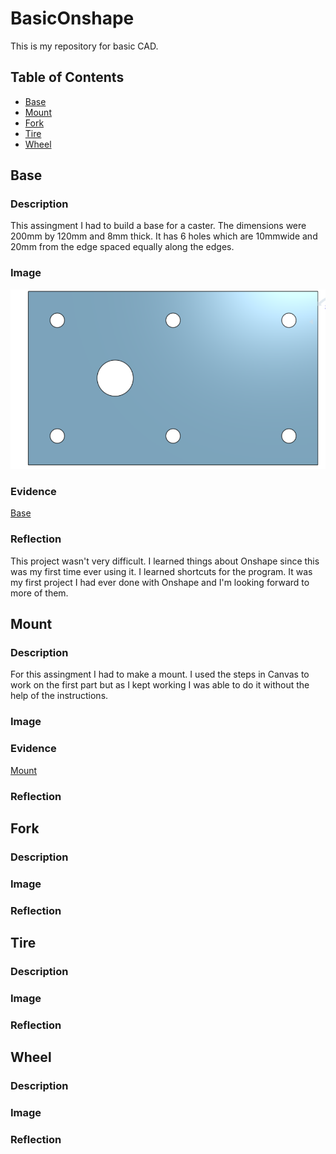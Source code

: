 # BasicOnshape
This is my repository for basic CAD.

## Table of Contents 
* [Base](#Base)
* [Mount](#Fork)
* [Fork](#Fork) 
* [Tire](#Tire)
* [Wheel](#Wheel)



## Base 

### Description 
This assingment I had to build a base for a caster. The dimensions were 200mm by 120mm and 8mm thick. It has 6 holes which are 10mmwide and 20mm from the edge spaced equally along the edges.
### Image 
![The Box](images/Base.jpg)

### Evidence 
[Base](https://cvilleschools.onshape.com/documents/b08f00f1ce583137b1b9e5b0/w/5e42dc8ca2b568cac2af11da/e/3602bdf8b3430cb29f84bb1f)

### Reflection 
This project wasn't very difficult. I learned things about Onshape since this was my first time ever using it. I learned shortcuts for the program. It was my first project I had ever done with Onshape and I'm looking forward to more of them. 

## Mount

### Description 
For this assingment I had to make a mount. I used the steps in Canvas to work on the first part but as I kept working I was able to do it without the help of the instructions. 
### Image

### Evidence 
[Mount](https://cvilleschools.onshape.com/documents/a4dd878735d83367e5cd03f4/w/612c5442af2664bcad290162/e/3dc37ab41c8a8945081dc2a5)
### Reflection 

## Fork 
### Description 
### Image
### Reflection 

## Tire
### Description 
### Image
### Reflection 

## Wheel
### Description 
### Image
### Reflection 


